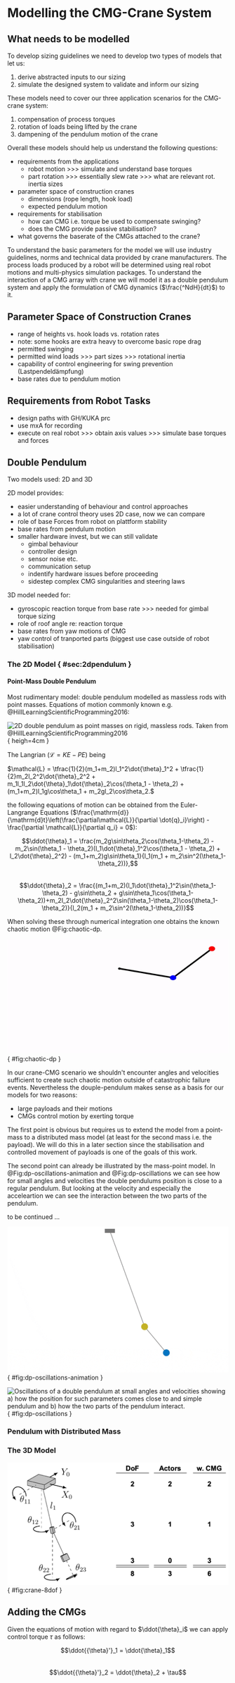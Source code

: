 
# Modelling the CMG-Crane System

## What needs to be modelled

To develop sizing guidelines we need to develop two types of models that let us:

1. derive abstracted inputs to our sizing
2. simulate the designed system to validate and inform our sizing

These models need to cover our three application scenarios for the CMG-crane system:

1. compensation of process torques
2. rotation of loads being lifted by the crane
3. dampening of the pendulum motion of the crane

Overall these models should help us understand the following questions:

- requirements from the applications
  - robot motion >>> simulate and understand base torques
  - part rotation >>> essentially slew rate >>> what are relevant rot. inertia sizes
- parameter space of construction cranes
  - dimensions (rope length, hook load)
  - expected pendulum motion
- requirements for stabilisation
  - how can CMG i.e. torque be used to compensate swinging?
  - does the CMG provide passive stabilisation?
- what governs the baserate of the CMGs attached to the crane?

To understand the basic parameters for the model we will use industry guidelines, norms and technical data provided by crane manufacturers.
The process loads produced by a robot will be determined using real robot motions and multi-physics simulation packages.
To understand the interaction of a CMG array with crane we will model it as a double pendulum system and apply the formulation of CMG dynamics ($\frac{^NdH}{dt}$) to it.

## Parameter Space of Construction Cranes

- range of heights vs. hook loads vs. rotation rates
- note: some hooks are extra heavy to overcome basic rope drag
- permitted swinging
- permitted wind loads >>> part sizes >>> rotational inertia
- capability of control engineering for swing prevention (Lastpendeldämpfung)
- base rates due to pendulum motion

## Requirements from Robot Tasks

- design paths with GH/KUKA prc
- use mxA for recording
- execute on real robot >>> obtain axis values >>> simulate base torques and forces

## Double Pendulum

Two models used: 2D and 3D

2D model provides:

- easier understanding of behaviour and control approaches
- a lot of crane control theory uses 2D case, now we can compare
- role of base Forces from robot on plattform stability
- base rates from pendulum motion
- smaller hardware invest, but we can still validate
  - gimbal behaviour
  - controller design
  - sensor noise etc.
  - communication setup
  - indentify hardware issues before proceeding
  - sidestep complex CMG singularities and steering laws

3D model needed for:

- gyroscopic reaction torque from base rate >>> needed for gimbal torque sizing
- role of roof angle re: reaction torque
- base rates from yaw motions of CMG
- yaw control of tranported parts (biggest use case outside of robot stabilisation)

### The 2D Model { #sec:2dpendulum }

#### Point-Mass Double Pendulum

Most rudimentary model: double pendulum modelled as massless rods with point masses.
Equations of motion commonly known e.g. @HillLearningScientificProgramming2016:

![2D double pendulum as point masses on rigid, massless rods. Taken from @HillLearningScientificProgramming2016](./figures/double-pendulum-geometry.png){ heigh=4cm }

The Langrian ($\mathcal{L} = KE - PE$) being

$\mathcal{L} =  \tfrac{1}{2}(m_1+m_2)l_1^2\dot{\theta}_1^2 + \tfrac{1}{2}m_2l_2^2\dot{\theta}_2^2 + m_1l_1l_2\dot{\theta}_1\dot{\theta}_2\cos(\theta_1 - \theta_2) + (m_1+m_2)l_1g\cos\theta_1 + m_2gl_2\cos\theta_2.$

the following equations of motion can be obtained from the Euler-Langrange Equations ($\frac{\mathrm{d}}{\mathrm{d}t}\left(\frac{\partial\mathcal{L}}{\partial \dot{q}_i}\right) - \frac{\partial \mathcal{L}}{\partial q_i} = 0$):

$$\ddot{\theta}_1 = \frac{m_2g\sin\theta_2\cos(\theta_1-\theta_2) - m_2\sin(\theta_1 - \theta_2)(l_1\dot{\theta}_1^2\cos(\theta_1 - \theta_2) + l_2\dot{\theta}_2^2) - (m_1+m_2)g\sin\theta_1}{l_1(m_1 + m_2\sin^2(\theta_1-\theta_2))},$$  
$$\ddot{\theta}_2 = \frac{(m_1+m_2)(l_1\dot{\theta}_1^2\sin(\theta_1-\theta_2) - g\sin\theta_2 + g\sin\theta_1\cos(\theta_1-\theta_2))+m_2l_2\dot{\theta}_2^2\sin(\theta_1-\theta_2)\cos(\theta_1-\theta_2)}{l_2(m_1 + m_2\sin^2(\theta_1-\theta_2))}$$

When solving these through numerical integration one obtains the known chaotic motion @Fig:chaotic-dp.

![Chaotic motion of a double pendulum.](./figures/double_pendulum.gif){ #fig:chaotic-dp }

In our crane-CMG scenario we shouldn't encounter angles and velocities sufficient to create such chaotic motion outside of catastrophic failure events.
Nevertheless the douple-pendulum makes sense as a basis for our models for two reasons:

- large payloads and their motions
- CMGs control motion by exerting torque

The first point is obvious but requires us to extend the model from a point-mass to a distributed mass model (at least for the second mass i.e. the payload).
We will do this in a later section since the stabilisation and controlled movement of payloads is one of the goals of this work.

The second point can already be illustrated by the mass-point model.
In @Fig:dp-oscillations-animation and @Fig:dp-oscillations we can see how for small angles and velocities the double pendulums position is close to a regular pendulum.
But looking at the velocity and especially the acceleartion we can see the interaction between the two parts of the pendulum.

to be continued ...

![Oscillations of a double pendulum at small angles and velocities.](./figures/dp-oscillations-animation.gif){ #fig:dp-oscillations-animation }

![Oscillations of a double pendulum at small angles and velocities showing a) how the position for such parameters comes close to and simple pendulum and b) how the two parts of the pendulum interact.](./figures/dp-oscillations.svg){ #fig:dp-oscillations }

### Pendulum with Distributed Mass

### The 3D Model

![Model of a double pendulum in three dimensions with a fixed point of suspension. Note that the upper link is modelled as having only two degrees of freedom.](./figures/crane-8dof.png){ #fig:crane-8dof }

## Adding the CMGs

Given the equations of motion with regard to $\ddot{\theta}_i$ we can apply control torque $\tau$ as follows:

$$\ddot{{\theta}'}_1 = \ddot{\theta}_1$$  
$$\ddot{{\theta}'}_2 = \ddot{\theta}_2 + \tau$$
